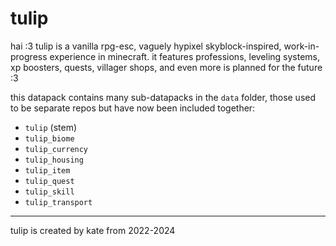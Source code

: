 # tulip

hai :3 tulip is a vanilla rpg-esc, vaguely hypixel skyblock-inspired, work-in-progress experience in minecraft. it features professions, leveling systems, xp boosters, quests, villager shops, and even more is planned for the future :3

this datapack contains many sub-datapacks in the `data` folder, those used to be separate repos but have now been included together:
- `tulip` (stem)
- `tulip_biome`
- `tulip_currency`
- `tulip_housing`
- `tulip_item`
- `tulip_quest`
- `tulip_skill`
- `tulip_transport`

---

tulip is created by kate from 2022-2024
